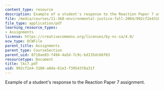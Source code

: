 ```yaml
---
content_type: resource
description: Example of a student's response to the Reaction Paper 7 assignment.
file: /media/courses/11-368-environmental-justice-fall-2004/992cf2e43180a8da61e3f3954378a31f_lkc7.pdf
file_type: application/pdf
learning_resource_types:
- Assignments
license: https://creativecommons.org/licenses/by-nc-sa/4.0/
ocw_type: OCWFile
parent_title: Assignments
parent_type: CourseSection
parent_uid: 8718ae83-f494-4a5d-7c9c-bd135dc66f83
resourcetype: Document
title: lkc7.pdf
uid: 992cf2e4-3180-a8da-61e3-f3954378a31f
---
```

Example of a student's response to the Reaction Paper 7 assignment.
